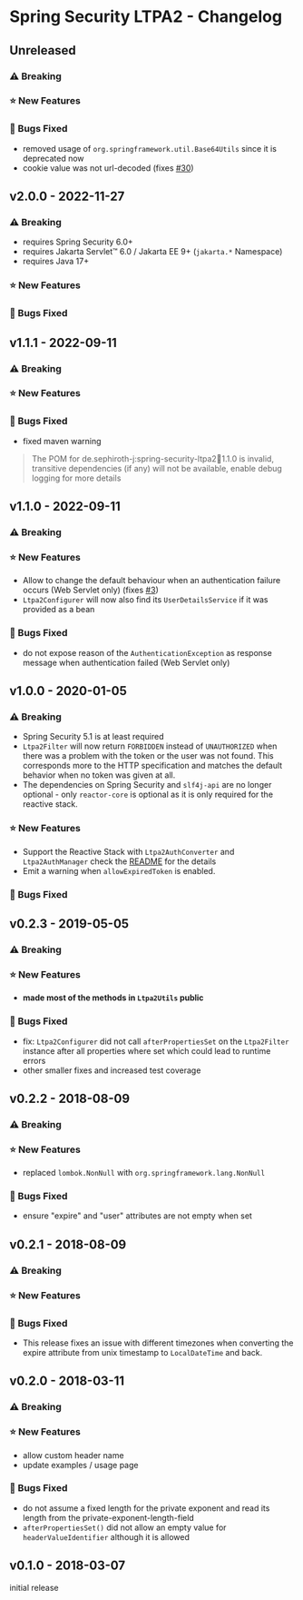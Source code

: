 # Spring Security LTPA2 - Changelog

## Unreleased
### ⚠ Breaking
### ⭐ New Features
### 🐞 Bugs Fixed
- removed usage of `org.springframework.util.Base64Utils` since it is deprecated now
- cookie value was not url-decoded (fixes [#30](https://github.com/sephiroth-j/spring-security-ltpa2-core/issues/30))

## v2.0.0 - 2022-11-27
### ⚠ Breaking
- requires Spring Security 6.0+
- requires Jakarta Servlet™ 6.0 / Jakarta EE 9+ (`jakarta.*` Namespace)
- requires Java 17+

### ⭐ New Features
### 🐞 Bugs Fixed

## v1.1.1 - 2022-09-11
### ⚠ Breaking
### ⭐ New Features
### 🐞 Bugs Fixed
- fixed maven warning
> The POM for de.sephiroth-j:spring-security-ltpa2:jar:1.1.0 is invalid, transitive dependencies (if any) will not be available, enable debug logging for more details

## v1.1.0 - 2022-09-11
### ⚠ Breaking
### ⭐ New Features
- Allow to change the default behaviour when an authentication failure occurs (Web Servlet only) (fixes [#3](https://github.com/sephiroth-j/spring-security-ltpa2-core/issues/3))
- `Ltpa2Configurer` will now also find its `UserDetailsService` if it was provided as a bean

### 🐞 Bugs Fixed
- do not expose reason of the `AuthenticationException` as response message when authentication failed (Web Servlet only)

##  v1.0.0 - 2020-01-05
### ⚠ Breaking
- Spring Security 5.1 is at least required
- `Ltpa2Filter` will now return `FORBIDDEN` instead of `UNAUTHORIZED` when there was a problem with the token or the user was not found.
This corresponds more to the HTTP specification and matches the default behavior when no token was given at all.
- The dependencies on Spring Security and `slf4j-api` are no longer optional - only `reactor-core` is optional as it is only required for the reactive stack.

### ⭐ New Features
- Support the Reactive Stack with `Ltpa2AuthConverter` and `Ltpa2AuthManager`
check the [README](README.md) for the details
- Emit a warning when `allowExpiredToken` is enabled.

### 🐞 Bugs Fixed

##  v0.2.3 - 2019-05-05
### ⚠ Breaking
### ⭐ New Features
- **made most of the methods in `Ltpa2Utils` public**

### 🐞 Bugs Fixed
- fix: `Ltpa2Configurer` did not call `afterPropertiesSet` on the `Ltpa2Filter` instance after all properties where set which could lead to runtime errors
- other smaller fixes and increased test coverage

##  v0.2.2 - 2018-08-09
### ⚠ Breaking
### ⭐ New Features
- replaced `lombok.NonNull` with `org.springframework.lang.NonNull`

### 🐞 Bugs Fixed
- ensure "expire" and "user" attributes are not empty when set

##  v0.2.1 - 2018-08-09
### ⚠ Breaking
### ⭐ New Features
### 🐞 Bugs Fixed
- This release fixes an issue with different timezones when converting the expire attribute from unix timestamp to `LocalDateTime` and back.

##  v0.2.0 - 2018-03-11
### ⚠ Breaking
### ⭐ New Features
- allow custom header name
- update examples / usage page

### 🐞 Bugs Fixed
-  do not assume a fixed length for the private exponent and read its length from the private-exponent-length-field
- `afterPropertiesSet()` did not allow an empty value for `headerValueIdentifier` although it is allowed

##  v0.1.0 - 2018-03-07
initial release

